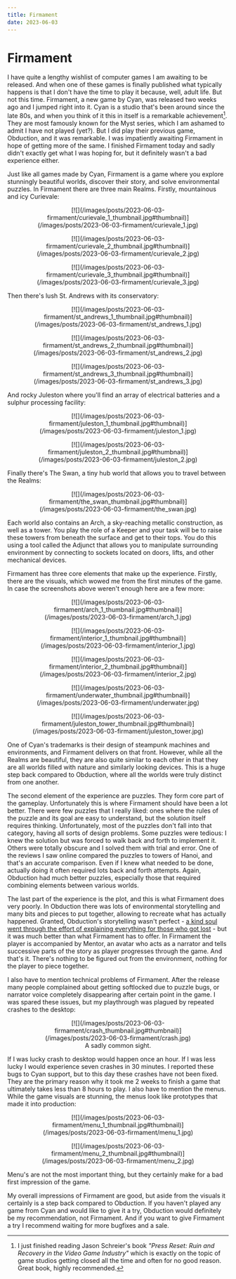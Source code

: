 ```yaml
---
title: Firmament
date: 2023-06-03
---
```


Firmament
=========

I have quite a lengthy wishlist of computer games I am awaiting to be released.
And when one of these games is finally published what typically happens is that
I don't have the time to play it because, well, adult life.  But not this time.
Firmament, a new game by Cyan, was released two weeks ago and I jumped right
into it.  Cyan is a studio that's been around since the late 80s, and when you
think of it this in itself is a remarkable achievement[^1].  They are most
famously known for the Myst series, which I am ashamed to admit I have not
played (yet?).  But I did play their previous game, Obduction, and it was
remarkable.  I was impatiently awaiting Firmament in hope of getting more of the
same.  I finished Firmament today and sadly didn't exactly get what I was hoping
for, but it definitely wasn't a bad experience either.

Just like all games made by Cyan, Firmament is a game where you explore
stunningly beautiful worlds, discover their story, and solve environmental
puzzles.  In Firmament there are three main Realms.  Firstly, mountainous and
icy Curievale:

<center>
<figure>
[![](/images/posts/2023-06-03-firmament/curievale_1_thumbnail.jpg#thumbnail)](/images/posts/2023-06-03-firmament/curievale_1.jpg)
</figure>
</center>
<center>
<figure>
[![](/images/posts/2023-06-03-firmament/curievale_2_thumbnail.jpg#thumbnail)](/images/posts/2023-06-03-firmament/curievale_2.jpg)
</figure>
</center>
<center>
<figure>
[![](/images/posts/2023-06-03-firmament/curievale_3_thumbnail.jpg#thumbnail)](/images/posts/2023-06-03-firmament/curievale_3.jpg)
</figure>
</center>

Then there's lush St. Andrews with its conservatory:

<center>
<figure>
[![](/images/posts/2023-06-03-firmament/st_andrews_1_thumbnail.jpg#thumbnail)](/images/posts/2023-06-03-firmament/st_andrews_1.jpg)
</figure>
</center>
<center>
<figure>
[![](/images/posts/2023-06-03-firmament/st_andrews_2_thumbnail.jpg#thumbnail)](/images/posts/2023-06-03-firmament/st_andrews_2.jpg)
</figure>
</center>
<center>
<figure>
[![](/images/posts/2023-06-03-firmament/st_andrews_3_thumbnail.jpg#thumbnail)](/images/posts/2023-06-03-firmament/st_andrews_3.jpg)
</figure>
</center>

And rocky Juleston where you'll find an array of electrical batteries and a
sulphur processing facility:

<center>
<figure>
[![](/images/posts/2023-06-03-firmament/juleston_1_thumbnail.jpg#thumbnail)](/images/posts/2023-06-03-firmament/juleston_1.jpg)
</figure>
</center>
<center>
<figure>
[![](/images/posts/2023-06-03-firmament/juleston_2_thumbnail.jpg#thumbnail)](/images/posts/2023-06-03-firmament/juleston_2.jpg)
</figure>
</center>

Finally there's The Swan, a tiny hub world that allows you to travel between the
Realms:

<center>
<figure>
[![](/images/posts/2023-06-03-firmament/the_swan_thumbnail.jpg#thumbnail)](/images/posts/2023-06-03-firmament/the_swan.jpg)
</figure>
</center>

Each world also contains an Arch, a sky-reaching metallic construction, as well
as a tower.  You play the role of a Keeper and your task will be to raise these
towers from beneath the surface and get to their tops.  You do this using a tool
called the Adjunct that allows you to manipulate surrounding environment by
connecting to sockets located on doors, lifts, and other mechanical devices.

Firmament has three core elements that make up the experience.  Firstly, there
are the visuals, which wowed me from the first minutes of the game.  In case the
screenshots above weren't enough here are a few more:

<center>
<figure>
[![](/images/posts/2023-06-03-firmament/arch_1_thumbnail.jpg#thumbnail)](/images/posts/2023-06-03-firmament/arch_1.jpg)
</figure>
</center>
<center>
<figure>
[![](/images/posts/2023-06-03-firmament/interior_1_thumbnail.jpg#thumbnail)](/images/posts/2023-06-03-firmament/interior_1.jpg)
</figure>
</center>
<center>
<figure>
[![](/images/posts/2023-06-03-firmament/interior_2_thumbnail.jpg#thumbnail)](/images/posts/2023-06-03-firmament/interior_2.jpg)
</figure>
</center>
<center>
<figure>
[![](/images/posts/2023-06-03-firmament/underwater_thumbnail.jpg#thumbnail)](/images/posts/2023-06-03-firmament/underwater.jpg)
</figure>
</center>
<center>
<figure>
[![](/images/posts/2023-06-03-firmament/juleston_tower_thumbnail.jpg#thumbnail)](/images/posts/2023-06-03-firmament/juleston_tower.jpg)
</figure>
</center>


One of Cyan's trademarks is their design of steampunk machines and environments,
and Firmament delivers on that front.  However, while all the Realms are
beautiful, they are also quite similar to each other in that they are all worlds
filled with nature and similarly looking devices.  This is a huge step back
compared to Obduction, where all the worlds were truly distinct from one
another.

The second element of the experience are puzzles.  They form core part of the
gameplay.  Unfortunately this is where Firmament should have been a lot better.
There were few puzzles that I really liked: ones where the rules of the puzzle
and its goal are easy to understand, but the solution itself requires thinking.
Unfortunately, most of the puzzles don't fall into that category, having all
sorts of design problems.  Some puzzles were tedious: I knew the solution but
was forced to walk back and forth to implement it.  Others were totally obscure
and I solved them with trial and error.  One of the reviews I saw online
compared the puzzles to towers of Hanoi, and that's an accurate comparison.
Even if I knew what needed to be done, actually doing it often required lots
back and forth attempts.  Again, Obduction had much better puzzles, especially
those that required combining elements between various worlds.

The last part of the experience is the plot, and this is what Firmament does
very poorly.  In Obduction there was lots of environmental storytelling and many
bits and pieces to put together, allowing to recreate what has actually
happened.  Granted, Obduction's storytelling wasn't perfect - [a kind soul went
through the effort of explaining everything for those who got
lost](https://steamcommunity.com/sharedfiles/filedetails/?id=1186090336) - but
it was much better than what Firmament has to offer.  In Firmament the player is
accompanied by Mentor, an avatar who acts as a narrator and tells successive
parts of the story as player progresses through the game.  And that's it.
There's nothing to be figured out from the environment, nothing for the player
to piece together.

I also have to mention technical problems of Firmament.  After the release many
people complained about getting softlocked due to puzzle bugs, or narrator voice
completely disappearing after certain point in the game.  I was spared these
issues, but my playthrough was plagued by repeated crashes to the desktop:

<center>
<figure>
[![](/images/posts/2023-06-03-firmament/crash_thumbnail.jpg#thumbnail)](/images/posts/2023-06-03-firmament/crash.jpg)
<figcaption>A sadly common sight.</figcaption>
</figure>
</center>

If I was lucky crash to desktop would happen once an hour.  If I was less lucky
I would experience seven crashes in 30 minutes.  I reported these bugs to Cyan
support, but to this day these crashes have not been fixed.  They are the
primary reason why it took me 2 weeks to finish a game that ultimately takes
less than 8 hours to play.  I also have to mention the menus.  While the game
visuals are stunning, the menus look like prototypes that made it into
production:

<center>
<figure>
[![](/images/posts/2023-06-03-firmament/menu_1_thumbnail.jpg#thumbnail)](/images/posts/2023-06-03-firmament/menu_1.jpg)
<figcaption></figcaption>
</figure>
</center>
<center>
<figure>
[![](/images/posts/2023-06-03-firmament/menu_2_thumbnail.jpg#thumbnail)](/images/posts/2023-06-03-firmament/menu_2.jpg)
<figcaption></figcaption>
</figure>
</center>

Menu's are not the most important thing, but they certainly make for a bad first
impression of the game.

My overall impressions of Firmament are good, but aside from the visuals it
certainly is a step back compared to Obduction.  If you haven't played any game
from Cyan and would like to give it a try, Obduction would definitely be my
recommendation, not Firmament.  And if you want to give Firmament a try I
recommend waiting for more bugfixes and a sale.


[^1]: I just finished reading Jason Schreier's book _"Press Reset: Ruin and
      Recovery in the Video Game Industry"_ which is exactly on the topic of
      game studios getting closed all the time and often for no good reason.
      Great book, highly recommended.
